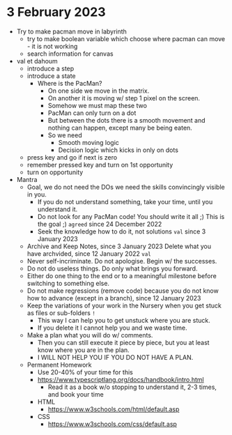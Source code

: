 # 3 February 2023
* Try to make pacman move in labyrinth
  * try to make boolean variable which choose where pacman can move - it is not working
  * search information for canvas
* val et dahoum
  * introduce a step
  * introduce a state
    * Where is the PacMan?
      * On one side we move in the matrix.
      * On another it is moving w/ step 1 pixel on the screen.
      * Somehow we must map these two
      * PacMan can only turn on a dot
      * But between the dots there is a smooth movement and nothing can happen, except many be being eaten.
      * So we need
        * Smooth moving logic
        * Decision logic which kicks in only on dots
  * press key and go if next is zero
  * remember pressed key and turn on 1st opportunity
  * turn on opportunity
* Mantra
  * Goal, we do not need the DOs we need the skills convincingly visible in you.
    * If you do not understand something, take your time, until you understand it.
    * Do not look for any PacMan code! You should write it all ;) This is the goal ;) `agreed` since 24 December 2022
    * Seek the knowledge how to do it, not solutions `val` since 3 January 2023
  * Archive and Keep Notes, since 3 January 2023 Delete what you have archvided, since 12 January 2022 `val`
  * Never self-incriminate. Do not apologise. Begin w/ the successes.
  * Do not do useless things. Do only what brings you forward.
  * Either do one thing to the end or to a meaningful milestone before switching to something else.
  * Do not make regressions (remove code) because you do not know how to advance (except in a branch), since 12 January 2023
  * Keep the variations of your work in the Nursery when you get stuck as files or sub-folders `!`
    * This way I can help you to get unstuck where you are stuck.
    * If you delete it I cannot help you and we waste time.
  * Make a plan what you will do w/ comments.
    * Then you can still execute it piece by piece, but you at least know where you are in the plan.
    * I WILL NOT HELP YOU IF YOU DO NOT HAVE A PLAN.
  * Permanent Homework
    * Use 20-40% of your time for this
    * https://www.typescriptlang.org/docs/handbook/intro.html
      * Read it as a book w/o stopping to understand it, 2-3 times, and book your time
    * HTML
      * https://www.w3schools.com/html/default.asp
    * CSS
      * https://www.w3schools.com/css/default.asp